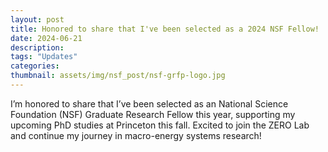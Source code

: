 ```yaml
---
layout: post
title: Honored to share that I've been selected as a 2024 NSF Fellow!
date: 2024-06-21
description: 
tags: "Updates"
categories: 
thumbnail: assets/img/nsf_post/nsf-grfp-logo.jpg
---
```


I’m honored to share that I’ve been selected as an National Science Foundation (NSF) Graduate Research Fellow this year, supporting my upcoming PhD studies at Princeton this fall. Excited to join the ZERO Lab and continue my journey in macro-energy systems research!
